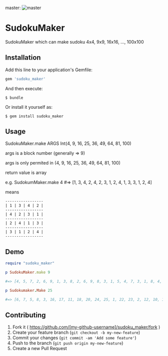 master: ![master](https://travis-ci.org/hooor/sudoku_maker.svg?branch=master "")

# SudokuMaker

SudokuMaker which can make sudoku 4x4, 9x9, 16x16, …, 100x100

## Installation

Add this line to your application's Gemfile:

```ruby
gem 'sudoku_maker'
```

And then execute:

    $ bundle

Or install it yourself as:

    $ gem install sudoku_maker

## Usage

SudokuMaker.make ARGS Int(4, 9, 16, 25, 36, 49, 64, 81, 100)

args is a block number (generally => 9)

args is only permited in (4, 9, 16, 25, 36, 49, 64, 81, 100)

return value is array

e.g. SudokumMaker.make 4 #=> [1, 3, 4, 2, 4, 2, 3, 1, 2, 4, 1, 3, 3, 1, 2, 4]

means

```
-----------------
| 1 | 3 | 4 | 2 |
-----------------
| 4 | 2 | 3 | 1 |
-----------------
| 2 | 4 | 1 | 3 |
-----------------
| 3 | 1 | 2 | 4 |
-----------------
```

## Demo

```ruby
require "sudoku_maker"

p SudokuMaker.make 9

#=> [4, 5, 7, 2, 6, 9, 1, 3, 8, 2, 6, 9, 8, 3, 1, 5, 4, 7, 3, 1, 8, 4, 5, 7, 9, 6, 2, 5, 7, 4, 6, 9, 2, 8, 1, 3, 1, 8, 3, 5, 7, 4, 2, 9, 6, 6, 9, 2, 3, 1, 8, 7, 5, 4, 8, 3, 1, 7, 4, 5, 6, 2, 9, 7, 4, 5, 9, 2, 6, 3, 8, 1, 9, 2, 6, 1, 8, 3, 4, 7, 5]

p Sudokumaker.Make 25

#=> [6, 7, 5, 8, 3, 16, 17, 11, 18, 20, 24, 25, 1, 22, 23, 2, 12, 10, 13, 14, 19, 4, 15, 21, 9, 9, 4, 19, 21, 15, 7, 8, 5, 3, 6, 18, 16, 11, 20, 17, 24, 25, 22, 1, 23, 10, 2, 13, 12, 14, 16, 11, 17, 18, 20, 1, 24, 23, 22, 25, 10, 13, 14, 12, 2, 19, 15, 21, 9, 4, 8, 5, 6, 3, 7, 13, 14, 2, 10, 12, 9, 19, 4, 21, 15, 8, 6, 7, 3, 5, 17, 20, 18, 16, 11, 24, 23, 25, 22, 1, 25, 1, 23, 24, 22, 13, 2, 14, 10, 12, 19, 15, 9, 21, 4, 5, 3, 8, 6, 7, 17, 11, 20, 18, 16, 15, 9, 4, 19, 21, 6, 5, 7, 8, 3, 17, 20, 16, 18, 11, 23, 22, 24, 25, 1, 2, 14, 12, 10, 13, 3, 6, 7, 5, 8, 20, 11, 16, 17, 18, 23, 22, 25, 24, 1, 14, 10, 2, 12, 13, 4, 9, 21, 19, 15, 22, 25, 1, 23, 24, 12, 14, 13, 2, 10, 4, 21, 15, 19, 9, 7, 8, 5, 3, 6, 11, 16, 18, 17, 20, 20, 16, 11, 17, 18, 25, 23, 1, 24, 22, 2, 12, 13, 10, 14, 4, 21, 19, 15, 9, 5, 7, 3, 8, 6, 12, 13, 14, 2, 10, 15, 4, 9, 19, 21, 5, 3, 6, 8, 7, 11, 18, 17, 20, 16, 23, 1, 22, 24, 25, 4, 19, 21, 15, 9, 5, 3, 8, 6, 7, 20, 11, 17, 16, 18, 22, 1, 25, 23, 24, 12, 10, 14, 13, 2, 7, 5, 8, 3, 6, 11, 18, 17, 20, 16, 22, 1, 23, 25, 24, 10, 13, 12, 14, 2, 21, 19, 9, 15, 4, 14, 2, 10, 12, 13, 4, 21, 19, 15, 9, 3, 7, 5, 6, 8, 18, 16, 20, 11, 17, 22, 24, 1, 25, 23, 11, 17, 18, 20, 16, 23, 22, 24, 25, 1, 12, 14, 2, 13, 10, 21, 9, 15, 4, 19, 3, 8, 7, 6, 5, 1, 23, 24, 22, 25, 14, 10, 2, 12, 13, 21, 9, 4, 15, 19, 8, 6, 3, 7, 5, 18, 17, 16, 20, 11, 18, 20, 16, 11, 17, 22, 1, 25, 23, 24, 14, 10, 12, 2, 13, 9, 19, 4, 21, 15, 7, 6, 8, 5, 3, 10, 12, 13, 14, 2, 21, 9, 15, 4, 19, 7, 8, 3, 5, 6, 16, 17, 11, 18, 20, 1, 25, 24, 23, 22, 8, 3, 6, 7, 5, 18, 16, 20, 11, 17, 1, 24, 22, 23, 25, 13, 2, 14, 10, 12, 9, 15, 19, 4, 21, 24, 22, 25, 1, 23, 10, 13, 12, 14, 2, 9, 19, 21, 4, 15, 6, 5, 7, 8, 3, 16, 20, 17, 11, 18, 21, 15, 9, 4, 19, 3, 7, 6, 5, 8, 11, 18, 20, 17, 16, 1, 24, 23, 22, 25, 14, 13, 10, 2, 12, 23, 24, 22, 25, 1, 2, 12, 10, 13, 14, 15, 4, 19, 9, 21, 3, 7, 6, 5, 8, 20, 18, 11, 16, 17, 5, 8, 3, 6, 7, 17, 20, 18, 16, 11, 25, 23, 24, 1, 22, 12, 14, 13, 2, 10, 15, 21, 4, 9, 19, 2, 10, 12, 13, 14, 19, 15, 21, 9, 4, 6, 5, 8, 7, 3, 20, 11, 16, 17, 18, 25, 22, 23, 1, 24, 17, 18, 20, 16, 11, 24, 25, 22, 1, 23, 13, 2, 10, 14, 12, 15, 4, 9, 19, 21, 6, 3, 5, 7, 8, 19, 21, 15, 9, 4, 8, 6, 3, 7, 5, 16, 17, 18, 11, 20, 25, 23, 1, 24, 22, 13, 12, 2, 14, 10]
```

## Contributing

1. Fork it ( https://github.com/[my-github-username]/sudoku_maker/fork )
2. Create your feature branch (`git checkout -b my-new-feature`)
3. Commit your changes (`git commit -am 'Add some feature'`)
4. Push to the branch (`git push origin my-new-feature`)
5. Create a new Pull Request

